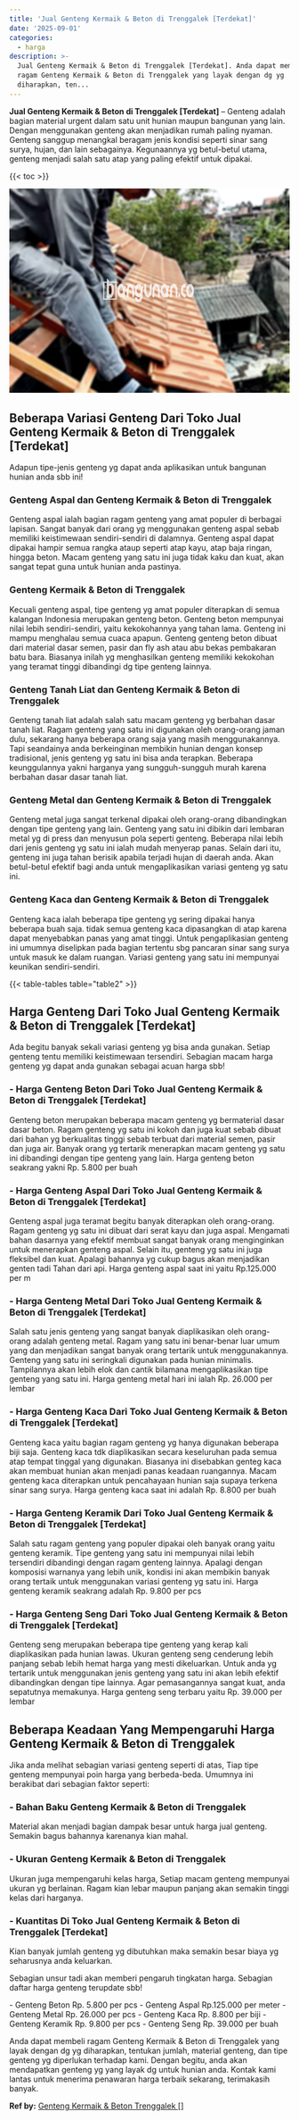```yaml
---
title: 'Jual Genteng Kermaik & Beton di Trenggalek [Terdekat]'
date: '2025-09-01'
categories:
  - harga
description: >-
  Jual Genteng Kermaik & Beton di Trenggalek [Terdekat]. Anda dapat membeli
  ragam Genteng Kermaik & Beton di Trenggalek yang layak dengan dg yg
  diharapkan, ten...
---
```


**Jual Genteng Kermaik & Beton di Trenggalek \[Terdekat\]** – Genteng adalah bagian material urgent dalam satu unit hunian maupun bangunan yang lain. Dengan menggunakan genteng akan menjadikan rumah paling nyaman. Genteng sanggup menangkal beragam jenis kondisi seperti sinar sang surya, hujan, dan lain sebagainya. Kegunaannya yg betul-betul utama, genteng menjadi salah satu atap yang paling efektif untuk dipakai.

{{< toc >}}

![Jual Genteng Kermaik & Beton di Trenggalek [Terdekat]](/images/genteng-minimalis-murah15.png)

## Beberapa Variasi Genteng Dari Toko Jual Genteng Kermaik & Beton di Trenggalek \[Terdekat\]

Adapun tipe-jenis genteng yg dapat anda aplikasikan untuk bangunan hunian anda sbb ini!

### Genteng Aspal dan Genteng Kermaik & Beton di Trenggalek

Genteng aspal ialah bagian ragam genteng yang amat populer di berbagai lapisan. Sangat banyak dari orang yg menggunakan genteng aspal sebab memiliki keistimewaan sendiri-sendiri di dalamnya. Genteng aspal dapat dipakai hampir semua rangka ataup seperti atap kayu, atap baja ringan, hingga beton. Macam genteng yang satu ini juga tidak kaku dan kuat, akan sangat tepat guna untuk hunian anda pastinya.

### Genteng Kermaik & Beton di Trenggalek

Kecuali genteng aspal, tipe genteng yg amat populer diterapkan di semua kalangan Indonesia merupakan genteng beton. Genteng beton mempunyai nilai lebih sendiri-sendiri, yaitu kekokohannya yang tahan lama. Genteng ini mampu menghalau semua cuaca apapun. Genteng genteng beton dibuat dari material dasar semen, pasir dan fly ash atau abu bekas pembakaran batu bara. Biasanya inilah yg menghasilkan genteng memiliki kekokohan yang teramat tinggi dibandingi dg tipe genteng lainnya.

### Genteng Tanah Liat dan Genteng Kermaik & Beton di Trenggalek

Genteng tanah liat adalah salah satu macam genteng yg berbahan dasar tanah liat. Ragam genteng yang satu ini digunakan oleh orang-orang jaman dulu, sekarang hanya beberapa orang saja yang masih menggunakannya. Tapi seandainya anda berkeinginan membikin hunian dengan konsep tradisional, jenis genteng yg satu ini bisa anda terapkan. Beberapa keunggulannya yakni harganya yang sungguh-sungguh murah karena berbahan dasar dasar tanah liat.

### Genteng Metal dan Genteng Kermaik & Beton di Trenggalek

Genteng metal juga sangat terkenal dipakai oleh orang-orang dibandingkan dengan tipe genteng yang lain. Genteng yang satu ini dibikin dari lembaran metal yg di press dan menyusun pola seperti genteng. Beberapa nilai lebih dari jenis genteng yg satu ini ialah mudah menyerap panas. Selain dari itu, genteng ini juga tahan berisik apabila terjadi hujan di daerah anda. Akan betul-betul efektif bagi anda untuk mengaplikasikan variasi genteng yg satu ini.

### Genteng Kaca dan Genteng Kermaik & Beton di Trenggalek

Genteng kaca ialah beberapa tipe genteng yg sering dipakai hanya beberapa buah saja. tidak semua genteng kaca dipasangkan di atap karena dapat menyebabkan panas yang amat tinggi. Untuk pengaplikasian genteng ini umumnya diselipkan pada bagian tertentu sbg pancaran sinar sang surya untuk masuk ke dalam ruangan. Variasi genteng yang satu ini mempunyai keunikan sendiri-sendiri.

{{< table-tables table="table2" >}}

## Harga Genteng Dari Toko Jual Genteng Kermaik & Beton di Trenggalek \[Terdekat\]

Ada begitu banyak sekali variasi genteng yg bisa anda gunakan. Setiap genteng tentu memiliki keistimewaan tersendiri. Sebagian macam harga genteng yg dapat anda gunakan sebagai acuan harga sbb!

### \- Harga Genteng Beton Dari Toko Jual Genteng Kermaik & Beton di Trenggalek \[Terdekat\]

Genteng beton merupakan beberapa macam genteng yg bermaterial dasar dasar beton. Ragam genteng yg satu ini kokoh dan juga kuat sebab dibuat dari bahan yg berkualitas tinggi sebab terbuat dari material semen, pasir dan juga air. Banyak orang yg tertarik menerapkan macam genteng yg satu ini dibandingi dengan tipe genteng yang lain. Harga genteng beton seakrang yakni Rp. 5.800 per buah

### \- Harga Genteng Aspal Dari Toko Jual Genteng Kermaik & Beton di Trenggalek \[Terdekat\]

Genteng aspal juga teramat begitu banyak diterapkan oleh orang-orang. Ragam genteng yg satu ini dibuat dari serat kayu dan juga aspal. Mengamati bahan dasarnya yang efektif membuat sangat banyak orang menginginkan untuk menerapkan genteng aspal. Selain itu, genteng yg satu ini juga fleksibel dan kuat. Apalagi bahannya yg cukup bagus akan menjadikan genten tadi Tahan dari api. Harga genteng aspal saat ini yaitu Rp.125.000 per m

### \- Harga Genteng Metal Dari Toko Jual Genteng Kermaik & Beton di Trenggalek \[Terdekat\]

Salah satu jenis genteng yang sangat banyak diaplikasikan oleh orang-orang adalah genteng metal. Ragam yang satu ini benar-benar luar umum yang dan menjadikan sangat banyak orang tertarik untuk menggunakannya. Genteng yang satu ini seringkali digunakan pada hunian minimalis. Tampilannya akan lebih elok dan cantik bilamana mengaplikasikan tipe genteng yang satu ini. Harga genteng metal hari ini ialah Rp. 26.000 per lembar

### \- Harga Genteng Kaca Dari Toko Jual Genteng Kermaik & Beton di Trenggalek \[Terdekat\]

Genteng kaca yaitu bagian ragam genteng yg hanya digunakan beberapa biji saja. Genteng kaca tdk diaplikasikan secara keseluruhan pada semua atap tempat tinggal yang digunakan. Biasanya ini disebabkan genteg kaca akan membuat hunian akan menjadi panas keadaan ruangannya. Macam genteng kaca diterapkan untuk pencahayaan hunian saja supaya terkena sinar sang surya. Harga genteng kaca saat ini adalah Rp. 8.800 per buah

### \- Harga Genteng Keramik Dari Toko Jual Genteng Kermaik & Beton di Trenggalek \[Terdekat\]

Salah satu ragam genteng yang populer dipakai oleh banyak orang yaitu genteng keramik. Tipe genteng yang satu ini mempunyai nilai lebih tersendiri dibandingi dengan ragam genteng lainnya. Apalagi dengan komposisi warnanya yang lebih unik, kondisi ini akan membikin banyak orang tertaik untuk menggunakan variasi genteng yg satu ini. Harga genteng keramik seakrang adalah Rp. 9.800 per pcs

### \- Harga Genteng Seng Dari Toko Jual Genteng Kermaik & Beton di Trenggalek \[Terdekat\]

Genteng seng merupakan beberapa tipe genteng yang kerap kali diaplikasikan pada hunian lawas. Ukuran genteng seng cenderung lebih panjang sebab lebih hemat harga yang mesti dikeluarkan. Untuk anda yg tertarik untuk menggunakan jenis genteng yang satu ini akan lebih efektif dibandingkan dengan tipe lainnya. Agar pemasangannya sangat kuat, anda sepatutnya memakunya. Harga genteng seng terbaru yaitu Rp. 39.000 per lembar

## Beberapa Keadaan Yang Mempengaruhi Harga Genteng Kermaik & Beton di Trenggalek

Jika anda melihat sebagian variasi genteng seperti di atas, Tiap tipe genteng mempunyai poin harga yang berbeda-beda. Umumnya ini berakibat dari sebagian faktor seperti:

### \- Bahan Baku Genteng Kermaik & Beton di Trenggalek

Material akan menjadi bagian dampak besar untuk harga jual genteng. Semakin bagus bahannya karenanya kian mahal.

### \- Ukuran Genteng Kermaik & Beton di Trenggalek

Ukuran juga mempengaruhi kelas harga, Setiap macam genteng mempunyai ukuran yg berlainan. Ragam kian lebar maupun panjang akan semakin tinggi kelas dari harganya.

### \- Kuantitas Di Toko Jual Genteng Kermaik & Beton di Trenggalek \[Terdekat\]

Kian banyak jumlah genteng yg dibutuhkan maka semakin besar biaya yg seharusnya anda keluarkan.

Sebagian unsur tadi akan memberi pengaruh tingkatan harga. Sebagian daftar harga genteng terupdate sbb!

\- Genteng Beton Rp. 5.800 per pcs - Genteng Aspal Rp.125.000 per meter - Genteng Metal Rp. 26.000 per pcs - Genteng Kaca Rp. 8.800 per biji - Genteng Keramik Rp. 9.800 per pcs - Genteng Seng Rp. 39.000 per buah

Anda dapat membeli ragam Genteng Kermaik & Beton di Trenggalek yang layak dengan dg yg diharapkan, tentukan jumlah, material genteng, dan tipe genteng yg diperlukan terhadap kami. Dengan begitu, anda akan mendapatkan genteng yg yang layak dg untuk hunian anda. Kontak kami lantas untuk menerima penawaran harga terbaik sekarang, terimakasih banyak.

**Ref by:**  [Genteng Kermaik & Beton  Trenggalek []](https://id.wikipedia.org/wiki/Genteng)
